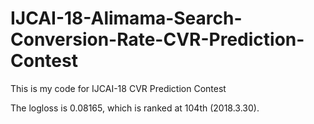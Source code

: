 # IJCAI-18-Alimama-Search-Conversion-Rate-CVR-Prediction-Contest
This is my code  for IJCAI-18 CVR Prediction Contest

The logloss is 0.08165, which is ranked at 104th (2018.3.30).
